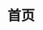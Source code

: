---
layout: home
title: 首页

hero:
  name: I'm Hengshuai
  text: A web developer base on ShenZhen, China
  tagline: A blog for sharing web development experiences...
  image:
    src: /logo.png
    alt: hengshuai's blog
  actions:
    - theme: brand
      text: Get Started
      link: /frontend/index.html
    - theme: alt
      text: Readme
      link: /me/index.html
    # - theme: alt
    #   text: Contribute
    #   link: https://github.com/ihengshuai/blog

features:
  - icon: 🏝️
    title: Front-end knowledge system
    details: Popular front ends and popular frameworks are shared here, such as：React、Vue、Protocol、RegExp、WebAssembly etc.
  - icon: ⛵
    title: Full stack knowledge
    details: From development to deployment, you will learn about cloud development such as deploy, backend, sql, docker, k8s, etc.
  - icon: 🪂
    title: Daily notes
    details: Of course, I have my daily notes here if you need them.
---